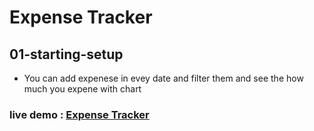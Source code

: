 #  Expense Tracker 

## 01-starting-setup

- You can add expenese in evey date and filter them and see the how much you expene with chart  

### live demo :  [Expense Tracker ](https://expense-tracker-two-ivory.vercel.app "The best Expense Traker you find")

